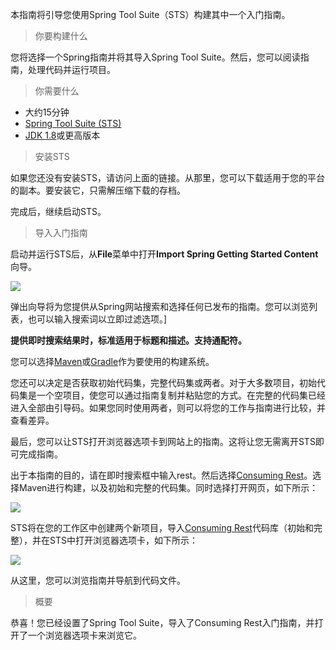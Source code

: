 本指南将引导您使用Spring Tool Suite（STS）构建其中一个入门指南。

> 你要构建什么

您将选择一个Spring指南并将其导入Spring Tool Suite。然后，您可以阅读指南，处理代码并运行项目。

> 你需要什么

- 大约15分钟
- [Spring Tool Suite (STS)](https://spring.io/tools/sts/all)
- [JDK 1.8](http://www.oracle.com/technetwork/java/javase/downloads/index.html)或更高版本

> 安装STS

如果您还没有安装STS，请访问上面的链接。从那里，您可以下载适用于您的平台的副本。要安装它，只需解压缩下载的存档。

完成后，继续启动STS。

> 导入入门指南

启动并运行STS后，从**File**菜单中打开**Import Spring Getting Started Content**向导。

![](http://image.cdn.ttxit.com/15357030818667.png)

弹出向导将为您提供从Spring网站搜索和选择任何已发布的指南。您可以浏览列表，也可以输入搜索词以立即过滤选项。]

**提供即时搜索结果时，标准适用于标题和描述。支持通配符。**

您可以选择[Maven](https://www.springall.com.cn/java/shi_yong_maven_gou_jian_java_xiang_mu.html)或[Gradle](https://www.springall.com.cn/java/shi_yong_gradle_gou_jian_java_xiang_mu.html)作为要使用的构建系统。

您还可以决定是否获取初始代码集，完整代码集或两者。对于大多数项目，初始代码集是一个空项目，使您可以通过指南复制并粘贴您的方式。在完整的代码集已经进入全部由引导码。如果您同时使用两者，则可以将您的工作与指南进行比较，并查看差异。

最后，您可以让STS打开浏览器选项卡到网站上的指南。这将让您无需离开STS即可完成指南。

出于本指南的目的，请在即时搜索框中输入rest。然后选择[Consuming Rest](https://www.springall.com.cn/spring/consuming_rest.html)。选择Maven进行构建，以及初始和完整的代码集。同时选择打开网页，如下所示：

![](http://image.cdn.ttxit.com/15357033195823.png)

STS将在您的工作区中创建两个新项目，导入[Consuming Rest](https://www.springall.com.cn/spring/consuming_rest.html)代码库（初始和完整），并在STS中打开浏览器选项卡，如下所示：

![](http://image.cdn.ttxit.com/15357033504514.png)

从这里，您可以浏览指南并导航到代码文件。

> 概要

恭喜！您已经设置了Spring Tool Suite，导入了Consuming Rest入门指南，并打开了一个浏览器选项卡来浏览它。